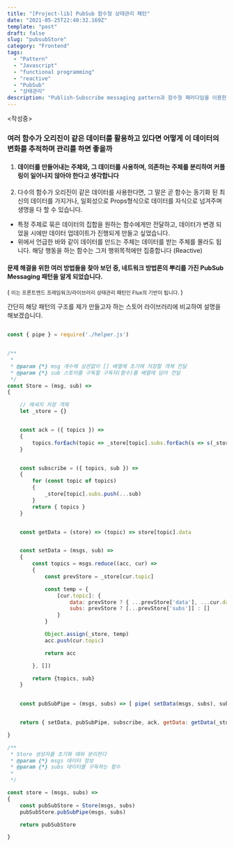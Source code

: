```yaml
---
title: "[Project-lib] PubSub 함수형 상태관리 패턴"
date: "2021-05-25T22:40:32.169Z"
template: "post"
draft: false
slug: "pubsubStore"
category: "Frontend"
tags:
  - "Pattern"
  - "Javascript"
  - "functional programming"
  - "reactive"
  - "PubSub"
  - "상태관리"
description: "Publish-Subscribe messaging pattern과 함수형 패러다임을 이용한 간단한 프론트엔드 프로젝트 상태관리 라이브러리 개발과정"
---
```

<작성중>
### 여러 함수가 오리진이 같은 데이터를 활용하고 있다면 어떻게 이 데이터의 변화를 추적하며 관리를 하면 좋을까 

1. #### 데이터를 만들어내는 주체와, 그 데이터를 사용하며, 의존하는 주체를 분리하여 커플링이 일어나지 않아야 한다고 생각합니다
2. 다수의 함수가 오리진이 같은 데이터를 사용한다면, 그 말은 곧 함수는 동기화 된 최신의 데이터를 가지거나, 일회성으로 Props형식으로 데이터를 자식으로 넘겨주며 생명을 다 할 수 있습니다.

- 특정 주제로 묶은 데이터의 집합을 원하는 함수에게만 전달하고, 데이터가 변경 되었을 시에만 데이터 업데이트가 진행되게 만들고 싶었습니다.
- 위에서 언급한 바와 같이 데이터를 만드는 주체는 데이터를 받는 주체를 몰라도 됩니다. 해당 행동을 하는 함수는 그저 행위목적에만 집중합니다 (Reactive)



#### 문제 해결을 위한 여러 방법들을 찾아 보던 중, 네트워크 방법론의 뿌리를 가진 PubSub Messaging 패턴을 알게 되었습니다.
( <small> 이는 프론트엔드 프레임워크/라이브러리 상태관리 패턴인  Flux의 기반이 됩니다. </small> )

간단히 해당 패턴의 구조를 제가 만들고자 하는 스토어 라이브러리에 비교하여 설명을 해보겠습니다.

```javascript

const { pipe } = require('./helper.js')

```

```javascript

/**
 * 
 * @param {*} msg 개수에 상관없이 [] 배열에 초기에 저장할 객체 전달
 * @param {*} sub 스토어를 구독할 구독자(함수)를 배열에 담아 전달
 */
const Store = (msg, sub) =>
{

    // 메세지 저장 객체
    let _store = {}

```

```javascript

    const ack = ({ topics }) =>
    {
        topics.forEach(topic => _store[topic].subs.forEach(s => s(_store[topic].data)))
    }

```

```javascript

    const subscribe = ({ topics, sub }) =>
    {
        for (const topic of topics)
        {
            _store[topic].subs.push(...sub)
        }
        return { topics }
    }

```

```javascript

    const getData = (store) => (topic) => store[topic].data

```
    

```javascript

    const setData = (msgs, sub) => 
    {
        const topics = msgs.reduce((acc, cur) =>
        {
            const prevStore = _store[cur.topic]

            const temp = {
                [cur.topic]: {
                    data: prevStore ? { ...prevStore['data'], ...cur.data } : { ...cur.data },
                    subs: prevStore ? [...prevStore['subs']] : []
                }
            }

            Object.assign(_store, temp)
            acc.push(cur.topic)

            return acc

        }, [])

        return {topics, sub}
    }
    

    const pubSubPipe = (msgs, subs) => [ pipe( setData(msgs, subs), subscribe, ack ) ]


    return { setData, pubSubPipe, subscribe, ack, getData: getData(_store) }

}
```

```javascript
/**
 * Store 생성자를 초기화 때와 분리한다
 * @param {*} msgs 데이터 정보
 * @param {*} subs 데이터를 구독하는 함수
 *   
 */

const store = (msgs, subs) =>
{
    const pubSubStore = Store(msgs, subs)
    pubSubStore.pubSubPipe(msgs, subs)

    return pubSubStore

}

```